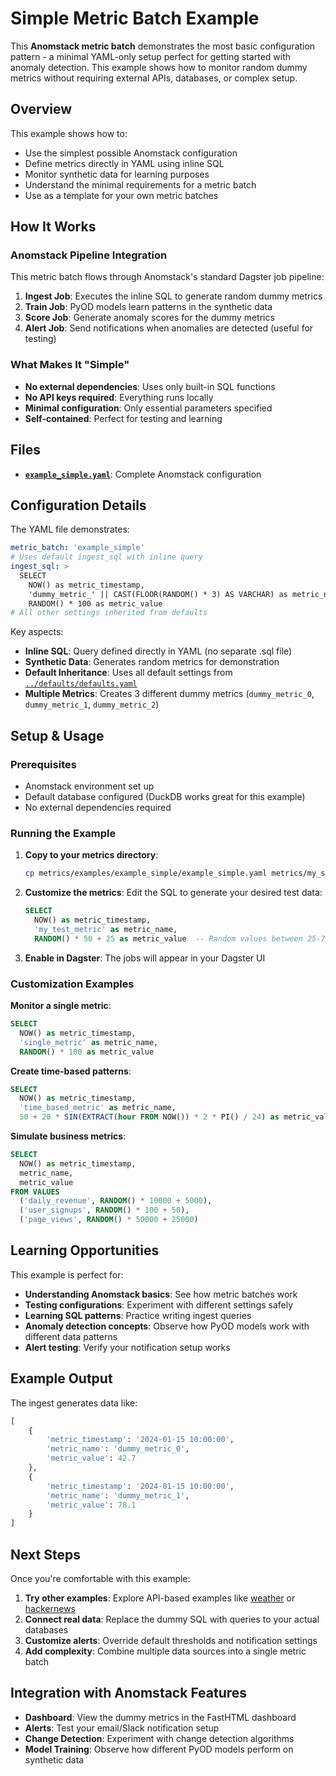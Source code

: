# Simple Metric Batch Example

This **Anomstack metric batch** demonstrates the most basic configuration pattern - a minimal YAML-only setup perfect for getting started with anomaly detection. This example shows how to monitor random dummy metrics without requiring external APIs, databases, or complex setup.

## Overview

This example shows how to:
- Use the simplest possible Anomstack configuration
- Define metrics directly in YAML using inline SQL
- Monitor synthetic data for learning purposes
- Understand the minimal requirements for a metric batch
- Use as a template for your own metric batches

## How It Works

### Anomstack Pipeline Integration
This metric batch flows through Anomstack's standard Dagster job pipeline:

1. **Ingest Job**: Executes the inline SQL to generate random dummy metrics
2. **Train Job**: PyOD models learn patterns in the synthetic data
3. **Score Job**: Generate anomaly scores for the dummy metrics
4. **Alert Job**: Send notifications when anomalies are detected (useful for testing)

### What Makes It "Simple"
- **No external dependencies**: Uses only built-in SQL functions
- **No API keys required**: Everything runs locally
- **Minimal configuration**: Only essential parameters specified
- **Self-contained**: Perfect for testing and learning

## Files

- **[`example_simple.yaml`](example_simple.yaml)**: Complete Anomstack configuration

## Configuration Details

The YAML file demonstrates:
```yaml
metric_batch: 'example_simple'
# Uses default ingest_sql with inline query
ingest_sql: >
  SELECT
    NOW() as metric_timestamp,
    'dummy_metric_' || CAST(FLOOR(RANDOM() * 3) AS VARCHAR) as metric_name,
    RANDOM() * 100 as metric_value
# All other settings inherited from defaults
```

Key aspects:
- **Inline SQL**: Query defined directly in YAML (no separate .sql file)
- **Synthetic Data**: Generates random metrics for demonstration
- **Default Inheritance**: Uses all default settings from [`../defaults/defaults.yaml`](../defaults/defaults.yaml)
- **Multiple Metrics**: Creates 3 different dummy metrics (`dummy_metric_0`, `dummy_metric_1`, `dummy_metric_2`)

## Setup & Usage

### Prerequisites
- Anomstack environment set up
- Default database configured (DuckDB works great for this example)
- No external dependencies required

### Running the Example
1. **Copy to your metrics directory**:
   ```bash
   cp metrics/examples/example_simple/example_simple.yaml metrics/my_simple_batch.yaml
   ```

2. **Customize the metrics**: Edit the SQL to generate your desired test data:
   ```sql
   SELECT
     NOW() as metric_timestamp,
     'my_test_metric' as metric_name,
     RANDOM() * 50 + 25 as metric_value  -- Random values between 25-75
   ```

3. **Enable in Dagster**: The jobs will appear in your Dagster UI

### Customization Examples

**Monitor a single metric**:
```sql
SELECT
  NOW() as metric_timestamp,
  'single_metric' as metric_name,
  RANDOM() * 100 as metric_value
```

**Create time-based patterns**:
```sql
SELECT
  NOW() as metric_timestamp,
  'time_based_metric' as metric_name,
  50 + 20 * SIN(EXTRACT(hour FROM NOW()) * 2 * PI() / 24) as metric_value
```

**Simulate business metrics**:
```sql
SELECT
  NOW() as metric_timestamp,
  metric_name,
  metric_value
FROM VALUES
  ('daily_revenue', RANDOM() * 10000 + 5000),
  ('user_signups', RANDOM() * 100 + 50),
  ('page_views', RANDOM() * 50000 + 25000)
```

## Learning Opportunities

This example is perfect for:
- **Understanding Anomstack basics**: See how metric batches work
- **Testing configurations**: Experiment with different settings safely
- **Learning SQL patterns**: Practice writing ingest queries
- **Anomaly detection concepts**: Observe how PyOD models work with different data patterns
- **Alert testing**: Verify your notification setup works

## Example Output

The ingest generates data like:
```python
[
    {
        'metric_timestamp': '2024-01-15 10:00:00',
        'metric_name': 'dummy_metric_0',
        'metric_value': 42.7
    },
    {
        'metric_timestamp': '2024-01-15 10:00:00',
        'metric_name': 'dummy_metric_1',
        'metric_value': 78.1
    }
]
```

## Next Steps

Once you're comfortable with this example:
1. **Try other examples**: Explore API-based examples like [weather](../weather/) or [hackernews](../hackernews/)
2. **Connect real data**: Replace the dummy SQL with queries to your actual databases
3. **Customize alerts**: Override default thresholds and notification settings
4. **Add complexity**: Combine multiple data sources into a single metric batch

## Integration with Anomstack Features

- **Dashboard**: View the dummy metrics in the FastHTML dashboard
- **Alerts**: Test your email/Slack notification setup
- **Change Detection**: Experiment with change detection algorithms
- **Model Training**: Observe how different PyOD models perform on synthetic data
